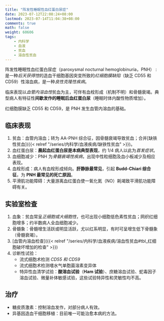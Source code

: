 ```yaml
---
title: "阵发性睡眠性血红蛋白尿症"
date: 2023-07-12T22:08:24+08:00
lastmod: 2023-07-14T11:04:38+08:00
comments: true
math: false
weight: 60606
tags:
    - 内科学
    - 血液
    - 贫血
    - 溶血性贫血
---
```


阵发性睡眠性血红蛋白尿症（paroxysmal nocturnal hemoglobinuria，PNH）
: 是一种*后天获得性*的造血干细胞基因突变所致的*红细胞膜缺陷*（缺乏 CD55 和 CD59）性溶血病，是一种*良性克隆性疾病*。

临床表现以*血管内溶血性*贫血为主，可伴有血栓形成（机制不明）和骨髓衰竭。典型病人有特征性**间歇发作的睡眠后血红蛋白尿**（睡眠时体内酸性物质增加）。

红细胞膜缺乏 CD55 和 CD59，是 PNH 发生血管内溶血的基础。

<!--more-->

## 临床表现

1. 贫血：血管内溶血；转为 AA-PNH 综合征，因骨髓衰竭导致贫血；合并[缺铁性贫血]({{< relref "/series/内科学/血液疾病/缺铁性贫血" >}})。
2. 血红蛋白尿：**晨起血红蛋白尿是本病典型表现**，约 1/4 病人以此为*首发症状*。
3. 血细胞减少：PNH 为*骨髓衰竭性疾病*，出现中性粒细胞及血小板减少及相应表现。
4. 血栓形成：病人有血栓形成倾向。**肝静脉最常见**，引起 **Budd-Chiari 综合征**，为 **PNH 最常见的死亡原因**。
5. 平滑肌功能障碍：大量游离血红蛋白使一氧化氮（NO）耗竭致平滑肌功能障碍有关。

## 实验室检查

1. 血象：贫血常呈*正细胞或大细胞性*，也可出现小细胞低色素性贫血；网织红细胞增多；约半数病人全血细胞减少。
2. 骨髓象：骨髓增生活跃或明显活跃，尤以红系明显，有时可呈增生低下骨髓象（骨髓衰竭）。
3. [血管内溶血检查]({{< relref "/series/内科学/血液疾病/溶血性贫血#tbl_红细胞破坏增加的检查" >}})
4. 诊断性试验：
    - 流式细胞术检测 *CD55 和 CD59*
    - 流式细胞术检测嗜水气单胞菌溶素变异体
    - 特异性血清学试验：**酸溶血试验**（**Ham 试验**）、庶糖溶血试验、蛇毒因子溶血试验、微量补体敏感试验，这些试验特异性和灵敏性均不高。

## 治疗

- 糖皮质激素：控制溶血发作，对部分病人有效。
- 异基因造血干细胞移植：目前唯一可能治愈本病的方法。
